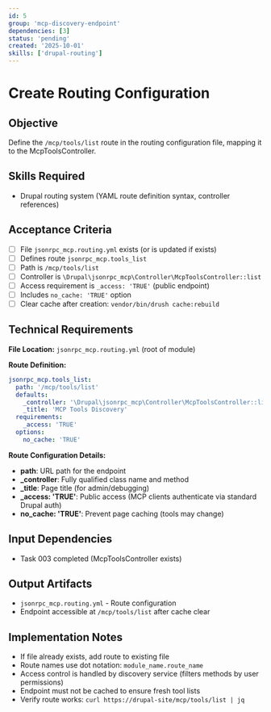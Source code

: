 ```yaml
---
id: 5
group: 'mcp-discovery-endpoint'
dependencies: [3]
status: 'pending'
created: '2025-10-01'
skills: ['drupal-routing']
---
```


# Create Routing Configuration

## Objective

Define the `/mcp/tools/list` route in the routing configuration file, mapping it to the McpToolsController.

## Skills Required

- Drupal routing system (YAML route definition syntax, controller references)

## Acceptance Criteria

- [ ] File `jsonrpc_mcp.routing.yml` exists (or is updated if exists)
- [ ] Defines route `jsonrpc_mcp.tools_list`
- [ ] Path is `/mcp/tools/list`
- [ ] Controller is `\Drupal\jsonrpc_mcp\Controller\McpToolsController::list`
- [ ] Access requirement is `_access: 'TRUE'` (public endpoint)
- [ ] Includes `no_cache: 'TRUE'` option
- [ ] Clear cache after creation: `vendor/bin/drush cache:rebuild`

## Technical Requirements

**File Location:** `jsonrpc_mcp.routing.yml` (root of module)

**Route Definition:**

```yaml
jsonrpc_mcp.tools_list:
  path: '/mcp/tools/list'
  defaults:
    _controller: '\Drupal\jsonrpc_mcp\Controller\McpToolsController::list'
    _title: 'MCP Tools Discovery'
  requirements:
    _access: 'TRUE'
  options:
    no_cache: 'TRUE'
```

**Route Configuration Details:**

- **path**: URL path for the endpoint
- **\_controller**: Fully qualified class name and method
- **\_title**: Page title (for admin/debugging)
- **\_access: 'TRUE'**: Public access (MCP clients authenticate via standard Drupal auth)
- **no_cache: 'TRUE'**: Prevent page caching (tools may change)

## Input Dependencies

- Task 003 completed (McpToolsController exists)

## Output Artifacts

- `jsonrpc_mcp.routing.yml` - Route configuration
- Endpoint accessible at `/mcp/tools/list` after cache clear

## Implementation Notes

- If file already exists, add route to existing file
- Route names use dot notation: `module_name.route_name`
- Access control is handled by discovery service (filters methods by user permissions)
- Endpoint must not be cached to ensure fresh tool lists
- Verify route works: `curl https://drupal-site/mcp/tools/list | jq`
